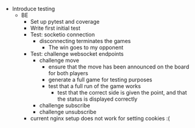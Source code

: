 - Introduce testing
  - BE
    - Set up pytest and coverage
    - Write first initial test
    * Test: socketio connection
      - disconnecting terminates the games
        - The win goes to my opponent
    * Test: challenge websocket endpoints
      - challenge move
        - ensure that the move has been announced on the board for both players
        - generate a full game for testing purposes
        - test that a full run of the game works
          - test that the correct side is given the point, and that the status is displayed correctly
      - challenge subscribe
      - challenge unsubscribe
    * current nginx setup does not work for setting cookies :(

